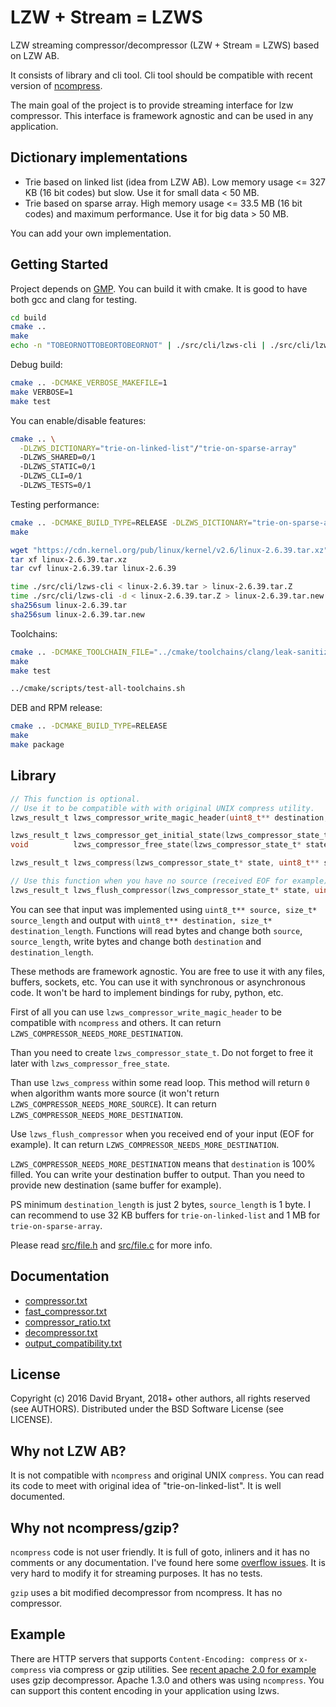 # LZW + Stream = LZWS

LZW streaming compressor/decompressor (LZW + Stream = LZWS) based on LZW AB.

It consists of library and cli tool. Cli tool should be compatible with recent version of [ncompress](https://github.com/vapier/ncompress).

The main goal of the project is to provide streaming interface for lzw compressor. This interface is framework agnostic and can be used in any application.

## Dictionary implementations

* Trie based on linked list (idea from LZW AB). Low memory usage <= 327 KB (16 bit codes) but slow. Use it for small data < 50 MB.
* Trie based on sparse array. High memory usage <= 33.5 MB (16 bit codes) and maximum performance. Use it for big data > 50 MB.

You can add your own implementation.

## Getting Started

Project depends on [GMP](https://gmplib.org). You can build it with cmake. It is good to have both gcc and clang for testing.

```sh
cd build
cmake ..
make
echo -n "TOBEORNOTTOBEORTOBEORNOT" | ./src/cli/lzws-cli | ./src/cli/lzws-cli -d
```

Debug build:
```sh
cmake .. -DCMAKE_VERBOSE_MAKEFILE=1
make VERBOSE=1
make test
```

You can enable/disable features:
```sh
cmake .. \
  -DLZWS_DICTIONARY="trie-on-linked-list"/"trie-on-sparse-array"
  -DLZWS_SHARED=0/1
  -DLZWS_STATIC=0/1
  -DLZWS_CLI=0/1
  -DLZWS_TESTS=0/1
```

Testing performance:
```sh
cmake .. -DCMAKE_BUILD_TYPE=RELEASE -DLZWS_DICTIONARY="trie-on-sparse-array"
make

wget "https://cdn.kernel.org/pub/linux/kernel/v2.6/linux-2.6.39.tar.xz"
tar xf linux-2.6.39.tar.xz
tar cvf linux-2.6.39.tar linux-2.6.39

time ./src/cli/lzws-cli < linux-2.6.39.tar > linux-2.6.39.tar.Z
time ./src/cli/lzws-cli -d < linux-2.6.39.tar.Z > linux-2.6.39.tar.new
sha256sum linux-2.6.39.tar
sha256sum linux-2.6.39.tar.new
```

Toolchains:
```sh
cmake .. -DCMAKE_TOOLCHAIN_FILE="../cmake/toolchains/clang/leak-sanitizer.cmake"
make
make test

../cmake/scripts/test-all-toolchains.sh
```

DEB and RPM release:
```sh
cmake .. -DCMAKE_BUILD_TYPE=RELEASE
make
make package
```

## Library

```c
// This function is optional.
// Use it to be compatible with with original UNIX compress utility.
lzws_result_t lzws_compressor_write_magic_header(uint8_t** destination, size_t* destination_length);

lzws_result_t lzws_compressor_get_initial_state(lzws_compressor_state_t** state, uint8_t max_code_bits, bool block_mode);
void          lzws_compressor_free_state(lzws_compressor_state_t* state);

lzws_result_t lzws_compress(lzws_compressor_state_t* state, uint8_t** source, size_t* source_length, uint8_t** destination, size_t* destination_length);

// Use this function when you have no source (received EOF for example).
lzws_result_t lzws_flush_compressor(lzws_compressor_state_t* state, uint8_t** destination, size_t* destination_length);
```

You can see that input was implemented using `uint8_t** source, size_t* source_length` and output with `uint8_t** destination, size_t* destination_length`.
Functions will read bytes and change both `source`, `source_length`, write bytes and change both `destination` and `destination_length`.

These methods are framework agnostic. You are free to use it with any files, buffers, sockets, etc.
You can use it with synchronous or asynchronous code.
It won't be hard to implement bindings for ruby, python, etc.

First of all you can use `lzws_compressor_write_magic_header` to be compatible with `ncompress` and others.
It can return `LZWS_COMPRESSOR_NEEDS_MORE_DESTINATION`.

Than you need to create `lzws_compressor_state_t`. Do not forget to free it later with `lzws_compressor_free_state`.

Than use `lzws_compress` within some read loop.
This method will return `0` when algorithm wants more source (it won't return `LZWS_COMPRESSOR_NEEDS_MORE_SOURCE`).
It can return `LZWS_COMPRESSOR_NEEDS_MORE_DESTINATION`.

Use `lzws_flush_compressor` when you received end of your input (EOF for example).
It can return `LZWS_COMPRESSOR_NEEDS_MORE_DESTINATION`.

`LZWS_COMPRESSOR_NEEDS_MORE_DESTINATION` means that `destination` is 100% filled.
You can write your destination buffer to output.
Than you need to provide new destination (same buffer for example).

PS minimum `destination_length` is just 2 bytes, `source_length` is 1 byte.
I can recommend to use 32 KB buffers for `trie-on-linked-list` and 1 MB for `trie-on-sparse-array`.

Please read [src/file.h](src/file.h) and [src/file.c](src/file.c) for more info.

## Documentation

* [compressor.txt](doc/compressor.txt)
* [fast_compressor.txt](doc/fast_compressor.txt)
* [compressor_ratio.txt](doc/compressor_ratio.txt)
* [decompressor.txt](doc/decompressor.txt)
* [output_compatibility.txt](doc/output_compatibility.txt)

## License

Copyright (c) 2016 David Bryant, 2018+ other authors, all rights reserved (see AUTHORS).
Distributed under the BSD Software License (see LICENSE).

## Why not LZW AB?

It is not compatible with `ncompress` and original UNIX `compress`.
You can read its code to meet with original idea of "trie-on-linked-list".
It is well documented.

## Why not ncompress/gzip?

`ncompress` code is not user friendly.
It is full of goto, inliners and it has no comments or any documentation.
I've found here some [overflow issues](https://github.com/vapier/ncompress/issues/17).
It is very hard to modify it for streaming purposes.
It has no tests.

`gzip` uses a bit modified decompressor from ncompress.
It has no compressor.

## Example

There are HTTP servers that supports `Content-Encoding: compress` or `x-compress` via compress or gzip utilities.
See [recent apache 2.0 for example](https://github.com/apache/httpd/blob/trunk/modules/metadata/mod_mime_magic.c#L2055-L2063) uses gzip decompressor.
Apache 1.3.0 and others was using `ncompress`.
You can support this content encoding in your application using lzws.
